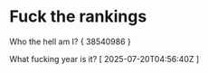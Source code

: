 # Fuck the rankings

Who the hell am I?
{ 38540986 }

What fucking year is it?
[ 2025-07-20T04:56:40Z ]
